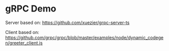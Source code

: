 # gRPC Demo

Server based on: https://github.com/xuezier/grpc-server-ts

Client based on: https://github.com/grpc/grpc/blob/master/examples/node/dynamic_codegen/greeter_client.js
